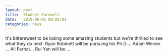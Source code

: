 ```yaml
---
layout: post
title:  Student Farewell
date:   2019-06-01 00:00:01
categories: news
---
```

It's bittersweet to be losing some amazing students but we're thrilled to see what they do next. Ryan Robinett will be pursuing his Ph.D.... Adam Weiner ... Ali Farhat... Rui Yan will be ...
